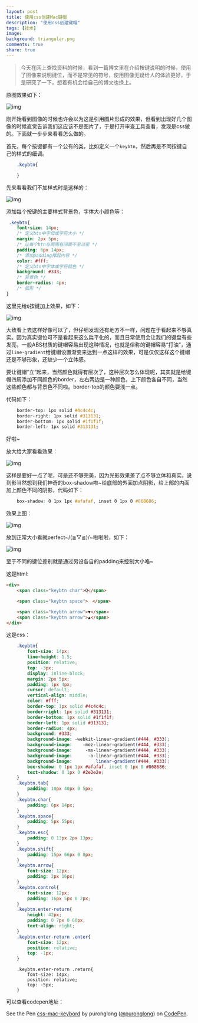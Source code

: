 ```yaml
---
layout: post
title: 使用css创建Mac键帽
description: "使用css创建键帽"
tags: [技术]
image:
background: triangular.png
comments: true
share: true
---
```


> 今天在网上查找资料的时候，看到一篇博文里在介绍按键说明的时候，使用了图像来说明键位，而不是常见的符号，使用图像无疑给人的体验更好，于是研究了一下，想着有机会给自己的博文也换上。

原图效果如下：

<!-- more -->

![img]({{site.url}}images/article/2016-4-5/1.png)

刚开始看到图像的时候也许会以为这是引用图片形成的效果，但看到出现好几个图像的时候直觉告诉我们这应该不是图片了，于是打开审查工具查看，发现是css做的。下面就一步步来看看怎么做的。


首先，每个按键都有一个公有的类，比如定义一个```keybtn```，然后再是不同按键自己的样式的细调。

```css
	.keybtn{

	}
```

先来看看我们不加样式时是这样的：

![img]({{site.url}}images/article/2016-4-5/2.png)

添加每个按键的主要样式背景色，字体大小颜色等：

```css
 .keybtn{
    font-size: 14px;
    /* 定义btn中字母或字符大小 */
    margin: 2px 5px;
    /* 让每个btn与周围有间距不至过密 */
    padding: 6px 14px;
    /* 添加padding撑起内容 */
    color: #fff;
    /* 定义btn中字体或字符颜色 */
    background: #333;
    /* 背景色 */
    border-radius: 4px;
    /* 弧形 */
}
```

这里先给```Q```按键加上效果，如下：

![img]({{site.url}}images/article/2016-4-5/3.png)

大致看上去这样好像可以了，但仔细发现还有地方不一样，问题在于看起来不够真实。因为真实键位可不是看起来这么扁平化的，而且日常使用会让我们的键盘有些发亮，一般ABS材质的键帽容易出现这种情况，也就是俗称的键帽容易“打油”，通过```line-gradient```给键帽设置渐变来达到一点这样的效果，可是仅仅这样这个键帽还是不够形象，还缺少一个立体感。

要让键帽“立”起来，当然颜色就得有层次了，这种层次怎么体现呢，其实就是给键帽四周添加不同颜色的border，左右两边是一种颜色，上下颜色各自不同，当然这些颜色都与背景色不同啦。border-top的颜色要浅一点。

代码如下：

```css
    border-top: 1px solid #4c4c4c;
    border-right: 1px solid #313131;
    border-bottom: 1px solid #1f1f1f;
    border-left: 1px solid #313131;
```

好啦~

放大给大家看看效果：

![img]({{site.url}}images/article/2016-4-5/4.png)

这样是要好一点了呢，可是还不够完美，因为光影效果差了点不够立体和真实。说到影当然想到我们神奇的box-shadow啦~给底部的外面加点阴影，给上部的内面加上颜色不同的阴影，代码如下：

```css
	box-shadow: 0 1px 1px #afafaf, inset 0 1px 0 #868686;
```

效果上图：

![img]({{site.url}}images/article/2016-4-5/5.png)

放到正常大小看就perfect~\/(≧▽≦)/~啦啦啦，如下：

![img]({{site.url}}images/article/2016-4-5/6.png)

至于不同的键位差别就是通过另设各自的padding来控制大小咯~

这是html:

```html
<div>
    <span class="keybtn char">Q</span>

    <span class="keybtn space">　</span>

    <span class="keybtn arrow">▼</span>
    <span class="keybtn arrow">▲</span>
</div>
```

这是css：


```css
    .keybtn{
        font-size: 14px;
        line-height: 1.5;
        position: relative;
        top: -3px;
        display: inline-block;
        margin: 2px 5px;
        padding: 1px 4px;
        cursor: default;
        vertical-align: middle;
        color: #fff;
        border-top: 1px solid #4c4c4c;
        border-right: 1px solid #313131;
        border-bottom: 1px solid #1f1f1f;
        border-left: 1px solid #313131;
        border-radius: 4px;
        background: #333;
        background-image: -webkit-linear-gradient(#444, #333);
        background-image:    -moz-linear-gradient(#444, #333);
        background-image:     -ms-linear-gradient(#444, #333);
        background-image:      -o-linear-gradient(#444, #333);
        background-image:         linear-gradient(#444, #333);
        box-shadow: 0 1px 1px #afafaf, inset 0 1px 0 #868686;
        text-shadow: 0 1px 0 #2e2e2e;
    }
    .keybtn.tab{
        padding: 10px 40px 0 5px;
    }
    .keybtn.char{
        padding: 6px 14px;
    }
    .keybtn.space{
        padding: 5px 55px;
    }
    .keybtn.esc{
        padding: 0 13px 2px 13px;
    }
    .keybtn.shift{
        padding: 15px 66px 0 8px;
    }
    .keybtn.arrow{
        font-size: 12px;
        padding: 2px 16px;
    }
    .keybtn.control{
        font-size: 12px;
        padding: 16px 5px 0 2px;
    }
    .keybtn.enter-return{
        height: 42px;
        padding: 0 7px 0 60px;
        text-align: right;
    }
    .keybtn.enter-return .enter{
        font-size: 12px;
        position: relative;
        top: -1px;
    }
```


```
    .keybtn.enter-return .return{
        font-size: 14px;
        position: relative;
        top: -5px;
    }
 ```

 可以查看codepen地址：

 <p data-height="265" data-theme-id="dark" data-slug-hash="mEKgKL" data-default-tab="result" data-user="puronglong" data-embed-version="2" class="codepen">See the Pen <a href="http://codepen.io/puronglong/pen/mEKgKL/">css-mac-keybord</a> by puronglong (<a href="http://codepen.io/puronglong">@puronglong</a>) on <a href="http://codepen.io">CodePen</a>.</p>
<script async src="//assets.codepen.io/assets/embed/ei.js"></script>